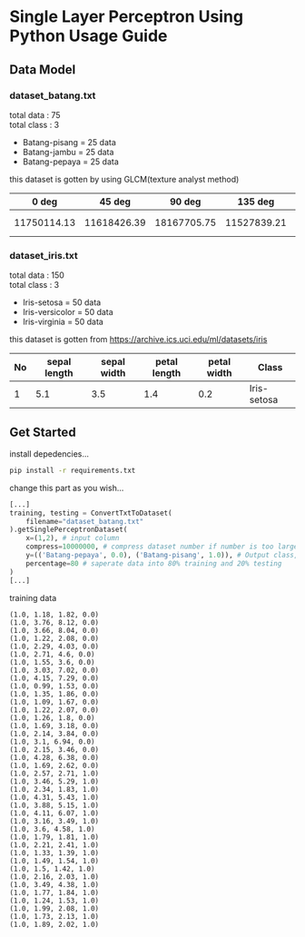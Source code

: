 # Single Layer Perceptron Using Python Usage Guide

## Data Model

### dataset_batang.txt
total data : 75 <br />
total class : 3
- Batang-pisang = 25 data
- Batang-jambu = 25 data
- Batang-pepaya = 25 data

this dataset is gotten by using GLCM(texture analyst method)

0 deg | 45 deg | 90 deg | 135 deg | Class
----- | ------ | ------ | ------- | -----
11750114.13 | 11618426.39 | 18167705.75 | 11527839.21 | Batang-pepaya

### dataset_iris.txt
total data : 150 <br />
total class : 3
- Iris-setosa = 50 data
- Iris-versicolor = 50 data
- Iris-virginia = 50 data

this dataset is gotten from https://archive.ics.uci.edu/ml/datasets/iris

No | sepal length | sepal width | petal length | petal width | Class
-- | ------------ | ----------- | ------------ | ----------- | -----
1 | 5.1 | 3.5 | 1.4 | 0.2 | Iris-setosa

## Get Started

install depedencies...

```bash
pip install -r requirements.txt
```
change this part as you wish...

```python
[...]
training, testing = ConvertTxtToDataset(
    filename="dataset_batang.txt"
).getSinglePerceptronDataset(
    x=(1,2), # input column
    compress=10000000, # compress dataset number if number is too large 
    y=(('Batang-pepaya', 0.0), ('Batang-pisang', 1.0)), # Output class, choose two class
    percentage=80 # saperate data into 80% training and 20% testing 
)
[...]
```
training data

```
(1.0, 1.18, 1.82, 0.0)
(1.0, 3.76, 8.12, 0.0)
(1.0, 3.66, 8.04, 0.0)
(1.0, 1.22, 2.08, 0.0)
(1.0, 2.29, 4.03, 0.0)
(1.0, 2.71, 4.6, 0.0)
(1.0, 1.55, 3.6, 0.0)
(1.0, 3.03, 7.02, 0.0)
(1.0, 4.15, 7.29, 0.0)
(1.0, 0.99, 1.53, 0.0)
(1.0, 1.35, 1.86, 0.0)
(1.0, 1.09, 1.67, 0.0)
(1.0, 1.22, 2.07, 0.0)
(1.0, 1.26, 1.8, 0.0)
(1.0, 1.69, 3.18, 0.0)
(1.0, 2.14, 3.84, 0.0)
(1.0, 3.1, 6.94, 0.0)
(1.0, 2.15, 3.46, 0.0)
(1.0, 4.28, 6.38, 0.0)
(1.0, 1.69, 2.62, 0.0)
(1.0, 2.57, 2.71, 1.0)
(1.0, 3.46, 5.29, 1.0)
(1.0, 2.34, 1.83, 1.0)
(1.0, 4.31, 5.43, 1.0)
(1.0, 3.88, 5.15, 1.0)
(1.0, 4.11, 6.07, 1.0)
(1.0, 3.16, 3.49, 1.0)
(1.0, 3.6, 4.58, 1.0)
(1.0, 1.79, 1.81, 1.0)
(1.0, 2.21, 2.41, 1.0)
(1.0, 1.33, 1.39, 1.0)
(1.0, 1.49, 1.54, 1.0)
(1.0, 1.5, 1.42, 1.0)
(1.0, 2.16, 2.03, 1.0)
(1.0, 3.49, 4.38, 1.0)
(1.0, 1.77, 1.84, 1.0)
(1.0, 1.24, 1.53, 1.0)
(1.0, 1.99, 2.08, 1.0)
(1.0, 1.73, 2.13, 1.0)
(1.0, 1.89, 2.02, 1.0)
```